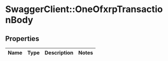 # SwaggerClient::OneOfxrpTransactionBody

## Properties
Name | Type | Description | Notes
------------ | ------------- | ------------- | -------------

